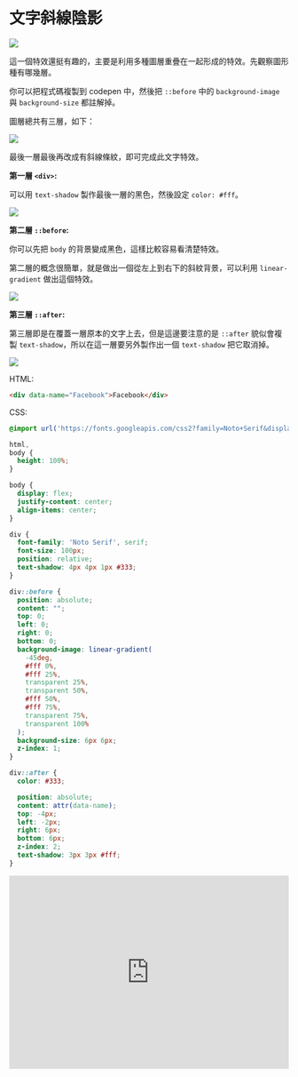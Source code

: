 # 文字斜線陰影

<img src="https://i.imgur.com/X2TuCCi.png" />

這一個特效還挺有趣的，主要是利用多種圖層重疊在一起形成的特效。先觀察圖形種有哪幾層。

你可以把程式碼複製到 codepen 中，然後把 `::before` 中的 `background-image` 與 `background-size` 都註解掉。

圖層總共有三層，如下：

<img src="https://i.imgur.com/7EnWKXX.png" />

最後一層最後再改成有斜線條紋，即可完成此文字特效。

**第一層 `<div>`:**

可以用 `text-shadow` 製作最後一層的黑色，然後設定 `color: #fff`。

<img src="https://i.imgur.com/j8VlFtH.png" />

**第二層 `::before`:**

你可以先把 `body` 的背景變成黑色，這樣比較容易看清楚特效。

第二層的概念很簡單，就是做出一個從左上到右下的斜紋背景，可以利用 `linear-gradient` 做出這個特效。

<img src="https://i.imgur.com/lO9bb8D.png" />

**第三層 `::after`:**

第三層即是在覆蓋一層原本的文字上去，但是這邊要注意的是 `::after` 貌似會複製 `text-shadow`，所以在這一層要另外製作出一個 `text-shadow` 把它取消掉。

<img src="https://i.imgur.com/X2TuCCi.png" />

HTML:

```HTML
<div data-name="Facebook">Facebook</div>
```

CSS:

```CSS
@import url('https://fonts.googleapis.com/css2?family=Noto+Serif&display=swap');

html,
body {
  height: 100%;
}

body {
  display: flex;
  justify-content: center;
  align-items: center;
}

div {
  font-family: 'Noto Serif', serif;
  font-size: 100px;
  position: relative;
  text-shadow: 4px 4px 1px #333;
}

div::before {
  position: absolute;
  content: "";
  top: 0;
  left: 0;
  right: 0;
  bottom: 0;
  background-image: linear-gradient(
    -45deg,
    #fff 0%,
    #fff 25%,
    transparent 25%,
    transparent 50%,
    #fff 50%,
    #fff 75%,
    transparent 75%,
    transparent 100%
  );
  background-size: 6px 6px;
  z-index: 1;
}

div::after {
  color: #333;

  position: absolute;
  content: attr(data-name);
  top: -4px;
  left: -2px;
  right: 6px;
  bottom: 6px;
  z-index: 2;
  text-shadow: 3px 3px #fff;
}

```

<iframe height="348" style="width: 100%;" scrolling="no" title="文字線條陰影" src="https://codepen.io/Airwavess/embed/QWjOxjZ?height=348&theme-id=dark&default-tab=result" frameborder="no" allowtransparency="true" allowfullscreen="true" loading="lazy">
  See the Pen <a href='https://codepen.io/Airwavess/pen/QWjOxjZ'>文字線條陰影</a> by Airwaves
  (<a href='https://codepen.io/Airwavess'>@Airwavess</a>) on <a href='https://codepen.io'>CodePen</a>.
</iframe>